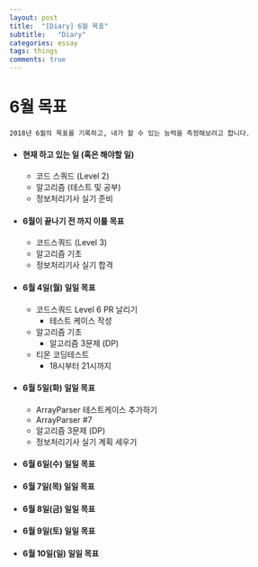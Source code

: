 ```yaml
---
layout: post
title:  "[Diary] 6월 목표"
subtitle:   "Diary"
categories: essay
tags: things
comments: true
---
```


# 6월 목표

```
2018년 6월의 목표를 기록하고, 내가 할 수 있는 능력을 측정해보려고 합니다.
```

- #### 현재 하고 있는 일 (혹은 해야할 일)

  - 코드 스쿼드 (Level 2)
  - 알고리즘 (테스트 및 공부)
  - 정보처리기사 실기 준비

- #### 6월이 끝나기 전 까지 이룰 목표

  - 코드스쿼드 (Level 3)
  - 알고리즘 기초
  - 정보처리기사 실기 합격

- #### 6월 4일(월) 일일 목표

  - 코드스쿼드 Level 6 PR 날리기
    - 테스트 케이스 작성
  - 알고리즘 기초
    - 알고리즘 3문제 (DP)
  - 티몬 코딩테스트
    - 18시부터 21시까지

- #### 6월 5일(화) 일일 목표

  - ArrayParser 테스트케이스 추가하기
  - ArrayParser #7
  - 알고리즘 3문제 (DP)
  - 정보처리기사 실기 계획 세우기

- #### 6월 6일(수) 일일 목표

- #### 6월 7일(목) 일일 목표

- #### 6월 8일(금) 일일 목표

- #### 6월 9일(토) 일일 목표

- #### 6월 10일(일) 일일 목표